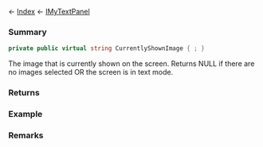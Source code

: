 ← [Index](Api-Index) ← [IMyTextPanel](Sandbox.ModAPI.Ingame.IMyTextPanel)

### Summary

```csharp
private public virtual string CurrentlyShownImage { ; }
```

The image that is currently shown on the screen. Returns NULL if there are no images selected OR the screen is in text mode.

### Returns

### Example

### Remarks

